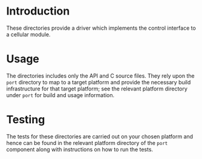 # Introduction
These directories provide a driver which implements the control interface to a cellular module.

# Usage
The directories includes only the API and C source files.  They rely upon the `port` directory to map to a target platform and provide the necessary build infrastructure for that target platform; see the relevant platform directory under `port` for build and usage information.

# Testing
The tests for these directories are carried out on your chosen platform and hence can be found in the relevant platform directory of the `port` component along with instructions on how to run the tests.